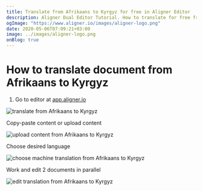 ```yaml
---
title: Translate from Afrikaans to Kyrgyz for free in Aligner Editor
description: Aligner Dual Editor Tutorial. How to translate for free from Afrikaans to Kyrgyz. Aligner is multilingual document management platform. 
ogImage: "https://www.aligner.io/images/aligner-logo.png"
date: 2020-05-06T07:09:21+03:00
image: ../images/aligner-logo.png
onBlog: true
---
```


# How to translate document from Afrikaans to Kyrgyz

1. Go to editor at [app.aligner.io](https://app.aligner.io "Aligner App web page")

![translate from Afrikaans to Kyrgyz](../aligner-blank-editor.png "translate from Afrikaans to Kyrgyz")

Copy-paste content or upload content

![upload content from Afrikaans to Kyrgyz](../aligner-uploaded-document.png "upload content from Afrikaans to Kyrgyz")

Choose desired language

![choose machine translation from Afrikaans to Kyrgyz](../aligner-language-dropdown.png "choose machine translation from Afrikaans to Kyrgyz")

Work and edit 2 documents in parallel

![edit translation from Afrikaans to Kyrgyz](../aligner-double-sitded-editor.png "edit translation from Afrikaans to Kyrgyz")

